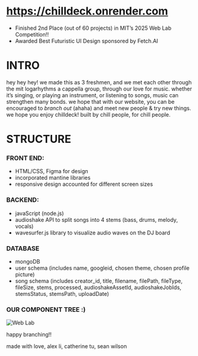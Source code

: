 # https://chilldeck.onrender.com

- Finished 2nd Place (out of 60 projects) in MIT’s 2025 Web Lab Competition!!
- Awarded Best Futuristic UI Design sponsored by Fetch.AI

# INTRO

hey hey hey! we made this as 3 freshmen, and we met each other through the mit logarhythms a cappella group, through our love for music. whether it’s singing, or playing an instrument, or listening to songs, music can strengthen many bonds. we hope that with our website, you can be encouraged to _branch out_ (ahaha) and meet new people & try new things. we hope you enjoy chilldeck! built by chill people, for chill people.

# STRUCTURE

### FRONT END:

- HTML/CSS, Figma for design
- incorporated mantine libraries
- responsive design accounted for different screen sizes

### BACKEND:

- javaScript (node.js)
- audioshake API to split songs into 4 stems (bass, drums, melody, vocals)
- wavesurfer.js library to visualize audio waves on the DJ board

### DATABASE

- mongoDB
- user schema (includes name, googleid, chosen theme, chosen profile picture)
- song schema (includes creator_id, title, filename, filePath, fileType, fileSize, stems, processed, audioshakeAssetId, audioshakeJobIds, stemsStatus, stemsPath, uploadDate)

### OUR COMPONENT TREE :)

![Web Lab](https://github.com/user-attachments/assets/df762c61-e9bb-45c5-a16d-e97ebf7930db)

happy branching!!

made with love,
alex li, catherine tu, sean wilson
